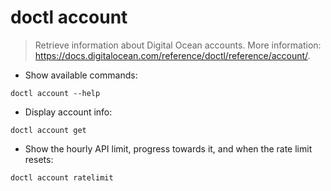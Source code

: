 # doctl account

> Retrieve information about Digital Ocean accounts.
> More information: <https://docs.digitalocean.com/reference/doctl/reference/account/>.

- Show available commands:

`doctl account --help`

- Display account info:

`doctl account get`

- Show the hourly API limit, progress towards it, and when the rate limit resets:

`doctl account ratelimit`
